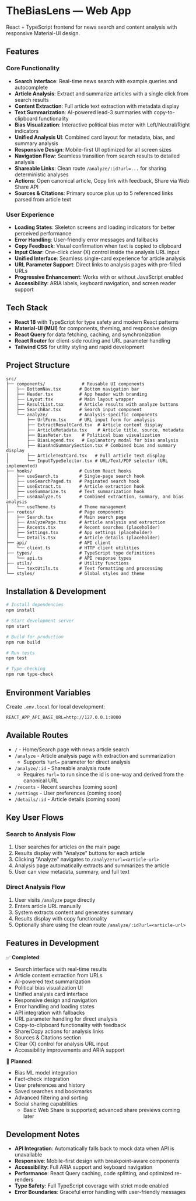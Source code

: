 # TheBiasLens — Web App

React + TypeScript frontend for news search and content analysis with responsive Material-UI design.

## Features

### Core Functionality

- **Search Interface**: Real-time news search with example queries and autocomplete
- **Article Analysis**: Extract and summarize articles with a single click from search results
- **Content Extraction**: Full article text extraction with metadata display
- **Text Summarization**: AI-powered lead-3 summaries with copy-to-clipboard functionality
- **Bias Visualization**: Interactive political bias meter with Left/Neutral/Right indicators
- **Unified Analysis UI**: Combined card layout for metadata, bias, and summary analysis
- **Responsive Design**: Mobile-first UI optimized for all screen sizes
- **Navigation Flow**: Seamless transition from search results to detailed analysis
- **Shareable Links**: Clean route `/analyze/:id?url=...` for sharing deterministic analyses
- **Actions**: Open canonical article, Copy link with feedback, Share via Web Share API
- **Sources & Citations**: Primary source plus up to 5 referenced links parsed from article text

### User Experience

- **Loading States**: Skeleton screens and loading indicators for better perceived performance
- **Error Handling**: User-friendly error messages and fallbacks
- **Copy Feedback**: Visual confirmation when text is copied to clipboard
- **Input Clear**: One-click clear (X) control inside the analysis URL input
- **Unified Interface**: Seamless single-card experience for article analysis
- **URL Parameter Support**: Direct links to analysis pages with pre-filled URLs
- **Progressive Enhancement**: Works with or without JavaScript enabled
- **Accessibility**: ARIA labels, keyboard navigation, and screen reader support

## Tech Stack

- **React 18** with TypeScript for type safety and modern React patterns
- **Material-UI (MUI)** for components, theming, and responsive design
- **React Query** for data fetching, caching, and synchronization
- **React Router** for client-side routing and URL parameter handling
- **Tailwind CSS** for utility styling and rapid development

## Project Structure

```
src/
├── components/              # Reusable UI components
│   ├── BottomNav.tsx       # Bottom navigation bar
│   ├── Header.tsx          # App header with branding
│   ├── Layout.tsx          # Main layout wrapper
│   ├── ResultList.tsx      # Article results with analyze buttons
│   ├── SearchBar.tsx       # Search input component
│   └── analyze/            # Analysis-specific components
│       ├── UrlForm.tsx     # URL input form for analysis
│       ├── ExtractResultCard.tsx  # Article content display
│       ├── ArticleMetadata.tsx    # Article title, source, metadata
│       ├── BiasMeter.tsx    # Political bias visualization
│       ├── BiasLegend.tsx   # Explanatory modal for bias analysis
│       ├── BiasAndSummarySection.tsx # Combined bias and summary display
│       ├── ArticleTextCard.tsx   # Full article text display
│       └── InputTypeSelector.tsx # URL/Text/PDF selector (URL implemented)
├── hooks/                  # Custom React hooks
│   ├── useSearch.ts        # Single-page search hook
│   ├── useSearchPaged.ts   # Paginated search hook
│   ├── useExtract.ts       # Article extraction hook
│   ├── useSummarize.ts     # Text summarization hook
│   ├── useAnalyze.ts       # Combined extraction, summary, and bias analysis
│   └── useTheme.ts         # Theme management
├── routes/                 # Page components
│   ├── Search.tsx          # Main search page
│   ├── AnalyzePage.tsx     # Article analysis and extraction
│   ├── Recents.tsx         # Recent searches (placeholder)
│   ├── Settings.tsx        # App settings (placeholder)
│   └── Details.tsx         # Article details (placeholder)
├── api/                    # API client
│   └── client.ts           # HTTP client utilities
├── types/                  # TypeScript type definitions
│   └── api.ts              # API response types
├── utils/                  # Utility functions
│   └── textUtils.ts        # Text formatting and processing
└── styles/                 # Global styles and theme
```

## Installation & Development

```bash
# Install dependencies
npm install

# Start development server
npm start

# Build for production
npm run build

# Run tests
npm test

# Type checking
npm run type-check
```

## Environment Variables

Create `.env.local` for local development:

```env
REACT_APP_API_BASE_URL=http://127.0.0.1:8000
```

## Available Routes

- `/` - Home/Search page with news article search
- `/analyze` - Article analysis page with extraction and summarization
  - Supports `?url=` parameter for direct analysis
- `/analyze/:id` - Shareable analysis route
  - Requires `?url=` to run since the id is one-way and derived from the canonical URL
- `/recents` - Recent searches (coming soon)
- `/settings` - User preferences (coming soon)
- `/details/:id` - Article details (coming soon)

## Key User Flows

### Search to Analysis Flow

1. User searches for articles on the main page
2. Results display with "Analyze" buttons for each article
3. Clicking "Analyze" navigates to `/analyze?url=<article-url>`
4. Analysis page automatically extracts and summarizes the article
5. User can view metadata, summary, and full text

### Direct Analysis Flow

1. User visits `/analyze` page directly
2. Enters article URL manually
3. System extracts content and generates summary
4. Results display with copy functionality
5. Optionally share using the clean route `/analyze/:id?url=<article-url>`

## Features in Development

✅ **Completed**:

- Search interface with real-time results
- Article content extraction from URLs
- AI-powered text summarization
- Political bias visualization UI
- Unified analysis card interface
- Responsive design and navigation
- Error handling and loading states
- API integration with fallbacks
- URL parameter handling for direct analysis
- Copy-to-clipboard functionality with feedback
- Share/Copy actions for analysis links
- Sources & Citations section
- Clear (X) control for analysis URL input
- Accessibility improvements and ARIA support

🚧 **Planned**:

- Bias ML model integration
- Fact-check integration
- User preferences and history
- Saved searches and bookmarks
- Advanced filtering and sorting
- Social sharing capabilities
  - Basic Web Share is supported; advanced share previews coming later

## Development Notes

- **API Integration**: Automatically falls back to mock data when API is unavailable
- **Responsive**: Mobile-first design with breakpoint-aware components
- **Accessibility**: Full ARIA support and keyboard navigation
- **Performance**: React Query caching, code splitting, and optimized re-renders
- **Type Safety**: Full TypeScript coverage with strict mode enabled
- **Error Boundaries**: Graceful error handling with user-friendly messages
